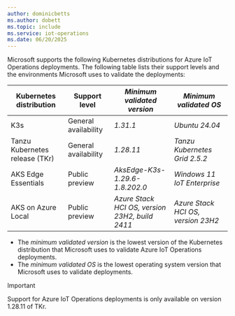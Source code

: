 ```yaml
---
author: dominicbetts
ms.author: dobett
ms.topic: include
ms.service: iot-operations
ms.date: 06/20/2025
---
```


Microsoft supports the following Kubernetes distributions for Azure IoT Operations deployments. The following table lists their support levels and the environments Microsoft uses to validate the deployments:

| Kubernetes distribution           | Support level        | *Minimum validated version*         | *Minimum validated OS*                |
|-----------------------------------|----------------------|-----------------------------------|-------------------------------------|
| K3s                               | General availability | *1.31.1*                            | *Ubuntu 24.04*                        |
| Tanzu Kubernetes release (TKr)    | General availability | *1.28.11*                           | *Tanzu Kubernetes Grid 2.5.2*         |
| AKS Edge Essentials               | Public preview       | *AksEdge-K3s-1.29.6-1.8.202.0*      | *Windows 11 IoT Enterprise*           |
| AKS on Azure Local                | Public preview       | *Azure Stack HCI OS, version 23H2, build 2411* | *Azure Stack HCI OS, version 23H2* |

* The *minimum validated version* is the lowest version of the Kubernetes distribution that Microsoft uses to validate Azure IoT Operations deployments.
* The *minimum validated OS* is the lowest operating system version that Microsoft uses to validate deployments.

>[!IMPORTANT]
>Support for Azure IoT Operations deployments is only available on version 1.28.11 of TKr.
